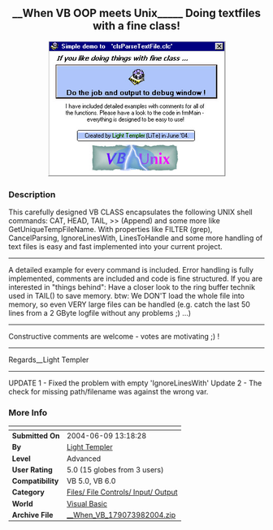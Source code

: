 ﻿<div align="center">

## \_\_When VB OOP meets Unix\_\_\_\_\_ Doing textfiles with a fine class\!

<img src="PIC20046911383321.jpg">
</div>

### Description

This carefully designed VB CLASS encapsulates the following UNIX shell commands: CAT, HEAD, TAIL, >> (Append) and some more like GetUniqueTempFileName. With properties like FILTER (grep), CancelParsing, IgnoreLinesWith, LinesToHandle and some more handling of text files is easy and fast implemented into your current project. 

----

A detailed example for every command is included. Error handling is fully implemented, comments are included and code is fine structured. If you are interested in "things behind": Have a closer look to the ring buffer technik used in TAIL() to save memory. btw: We DON'T load the whole file into memory, so even VERY large files can be handled (e.g. catch the last 50 lines from a 2 GByte logfile without any problems ;) ...) 

----

Constructive comments are welcome - votes are motivating ;) ! 

----

Regards__Light Templer

----

UPDATE 1 - Fixed the problem with empty 'IgnoreLinesWith'  Update 2 - The check for missing path/filename was against the wrong var.
 
### More Info
 


<span>             |<span>
---                |---
**Submitted On**   |2004-06-09 13:18:28
**By**             |[Light Templer](https://github.com/Planet-Source-Code/PSCIndex/blob/master/ByAuthor/light-templer.md)
**Level**          |Advanced
**User Rating**    |5.0 (15 globes from 3 users)
**Compatibility**  |VB 5\.0, VB 6\.0
**Category**       |[Files/ File Controls/ Input/ Output](https://github.com/Planet-Source-Code/PSCIndex/blob/master/ByCategory/files-file-controls-input-output__1-3.md)
**World**          |[Visual Basic](https://github.com/Planet-Source-Code/PSCIndex/blob/master/ByWorld/visual-basic.md)
**Archive File**   |[\_\_When\_VB\_179073982004\.zip](https://github.com/Planet-Source-Code/light-templer-when-vb-oop-meets-unix-doing-textfiles-with-a-fine-class__1-54281/archive/master.zip)








